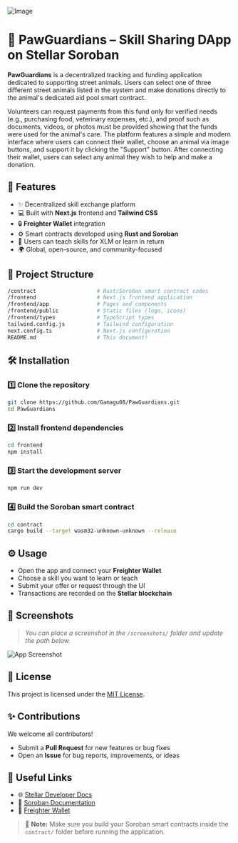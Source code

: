 ![Image](https://github.com/user-attachments/assets/a4abd235-a095-4161-a463-6b129960bd20)

# 🐾 PawGuardians – Skill Sharing DApp on Stellar Soroban

**PawGuardians** is a decentralized tracking and funding application dedicated to supporting street animals. Users can select one of three different street animals listed in the system and make donations directly to the animal's dedicated aid pool smart contract.

Volunteers can request payments from this fund only for verified needs (e.g., purchasing food, veterinary expenses, etc.), and proof such as documents, videos, or photos must be provided showing that the funds were used for the animal's care. The platform features a simple and modern interface where users can connect their wallet, choose an animal via image buttons, and support it by clicking the "Support" button. After connecting their wallet, users can select any animal they wish to help and make a donation.
## 🚀 Features

- ✨ Decentralized skill exchange platform  
- 💻 Built with **Next.js** frontend and **Tailwind CSS**  
- 🔒 **Freighter Wallet** integration  
- ⚙️ Smart contracts developed using **Rust and Soroban**  
- 🔁 Users can teach skills for XLM or learn in return  
- 🌍 Global, open-source, and community-focused  

## 📂 Project Structure

```bash
/contract                   # Rust/Soroban smart contract codes
/frontend                   # Next.js frontend application
/frontend/app               # Pages and components
/frontend/public            # Static files (logo, icons)
/frontend/types             # TypeScript types
tailwind.config.js          # Tailwind configuration
next.config.ts              # Next.js configuration
README.md                   # This document!
```

## 🛠️ Installation

### 1️⃣ Clone the repository

```bash
git clone https://github.com/Gamagu08/PawGuardians.git
cd PawGuardians
```

### 2️⃣ Install frontend dependencies

```bash
cd frontend
npm install
```

### 3️⃣ Start the development server

```bash
npm run dev
```

### 4️⃣ Build the Soroban smart contract

```bash
cd contract
cargo build --target wasm32-unknown-unknown --release
```

## ⚙️ Usage

- Open the app and connect your **Freighter Wallet**  
- Choose a skill you want to learn or teach  
- Submit your offer or request through the UI  
- Transactions are recorded on the **Stellar blockchain**  

## 📸 Screenshots

> _You can place a screenshot in the `/screenshots/` folder and update the path below._

![App Screenshot](./screenshots/pawguardians-preview.png)

## 📄 License

This project is licensed under the [MIT License](LICENSE).

## ✨ Contributions

We welcome all contributors!

- Submit a **Pull Request** for new features or bug fixes  
- Open an **Issue** for bug reports, improvements, or ideas  

## 🔗 Useful Links

- 🌐 [Stellar Developer Docs](https://developers.stellar.org/docs/)
- 🔧 [Soroban Documentation](https://soroban.stellar.org/docs)
- 💼 [Freighter Wallet](https://freighter.app/)

> 📌 **Note:** Make sure you build your Soroban smart contracts inside the `contract/` folder before running the application.
